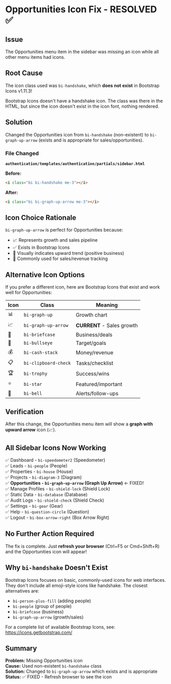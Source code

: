 # Opportunities Icon Fix - RESOLVED ✅

## Issue
The Opportunities menu item in the sidebar was missing an icon while all other menu items had icons.

## Root Cause
The icon class used was `bi-handshake`, which **does not exist** in Bootstrap Icons v1.11.3!

Bootstrap Icons doesn't have a handshake icon. The class was there in the HTML, but since the icon doesn't exist in the icon font, nothing rendered.

## Solution
Changed the Opportunities icon from `bi-handshake` (non-existent) to `bi-graph-up-arrow` (exists and is appropriate for sales/opportunities).

### File Changed
**`authentication/templates/authentication/partials/sidebar.html`**

**Before:**
```html
<i class="bi bi-handshake me-3"></i>
```

**After:**
```html
<i class="bi bi-graph-up-arrow me-3"></i>
```

## Icon Choice Rationale
`bi-graph-up-arrow` is perfect for Opportunities because:
- 📈 Represents growth and sales pipeline
- ✅ Exists in Bootstrap Icons
- 🎯 Visually indicates upward trend (positive business)
- 💼 Commonly used for sales/revenue tracking

## Alternative Icon Options
If you prefer a different icon, here are Bootstrap Icons that exist and work well for Opportunities:

| Icon | Class | Meaning |
|------|-------|---------|
| 📊 | `bi-graph-up` | Growth chart |
| 📈 | `bi-graph-up-arrow` | **CURRENT** - Sales growth |
| 💼 | `bi-briefcase` | Business/deals |
| 🎯 | `bi-bullseye` | Target/goals |
| 💰 | `bi-cash-stack` | Money/revenue |
| 📋 | `bi-clipboard-check` | Tasks/checklist |
| 🏆 | `bi-trophy` | Success/wins |
| ⭐ | `bi-star` | Featured/important |
| 🔔 | `bi-bell` | Alerts/follow-ups |

## Verification
After this change, the Opportunities menu item will show a **graph with upward arrow** icon (📈).

## All Sidebar Icons Now Working
✅ Dashboard - `bi-speedometer2` (Speedometer)  
✅ Leads - `bi-people` (People)  
✅ Properties - `bi-house` (House)  
✅ Projects - `bi-diagram-3` (Diagram)  
✅ **Opportunities - `bi-graph-up-arrow` (Graph Up Arrow)** ← FIXED!  
✅ Manage Profiles - `bi-shield-lock` (Shield Lock)  
✅ Static Data - `bi-database` (Database)  
✅ Audit Logs - `bi-shield-check` (Shield Check)  
✅ Settings - `bi-gear` (Gear)  
✅ Help - `bi-question-circle` (Question)  
✅ Logout - `bi-box-arrow-right` (Box Arrow Right)  

## No Further Action Required
The fix is complete. Just **refresh your browser** (Ctrl+F5 or Cmd+Shift+R) and the Opportunities icon will appear!

## Why `bi-handshake` Doesn't Exist
Bootstrap Icons focuses on basic, commonly-used icons for web interfaces. They don't include all emoji-style icons like handshake. The closest alternatives are:
- `bi-person-plus-fill` (adding people)
- `bi-people` (group of people)
- `bi-briefcase` (business)
- `bi-graph-up-arrow` (growth/sales)

For a complete list of available Bootstrap Icons, see:
https://icons.getbootstrap.com/

## Summary
**Problem:** Missing Opportunities icon  
**Cause:** Used non-existent `bi-handshake` class  
**Solution:** Changed to `bi-graph-up-arrow` which exists and is appropriate  
**Status:** ✅ FIXED - Refresh browser to see the icon  
